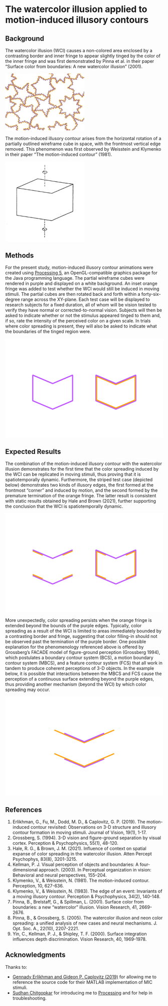 # The watercolor illusion applied to motion-induced illusory contours

## Background
The watercolor illusion (WCI) causes a non-colored area enclosed by a contrasting border and inner fringe to appear slightly tinged by the color of the inner fringe and was first demonstrated by Pinna et al. in their paper “Surface color from boundaries: A new watercolor illusion” (2001).

<img src="/images/WCI.png" alt="Watercolor illusion example" style="height: auto; width: 50%; text-align: center;"/>

The motion-induced illusory contour arises from the horizontal rotation of a partially outlined wireframe cube in space, with the frontmost vertical edge removed. This phenomenon was first observed by Weisstein and Klymenko in their paper “The motion-induced contour” (1981).

<img src="/images/MIC.png" alt="Motion-induced illusory contour example" style="height: auto; width: 50%; text-align: center;"/>

## Methods
For the present study, motion-induced illusory contour animations were created using <a href="https://processing.org/" target="_blank">Processing 5</a>, an OpenGL-compatible graphics package for the Java programming language. The partial wireframe cubes were rendered in purple and displayed on a white background. An inset orange fringe was added to test whether the WCI would still be induced in moving stimuli. The partial cubes are then rotated back and forth within a forty-six-degree range across the XY-plane. Each test case will be displayed to research subjects for a fixed duration, all of whom will be vision tested to verify they have normal or corrected-to-normal vision. Subjects will then be asked to indicate whether or not the stimulus appeared tinged to them and, if so, rate the intensity of the perceived color on a given scale. In trials where color spreading is present, they will also be asked to indicate what the boundaries of the tinged region were.

<img src="/images/renderPlain.gif" alt="Figure 1: MIC vs. MIC + WCI" style="height: auto; width: 100%;"/>

## Expected Results
The combination of the motion-induced illusory contour with the watercolor illusion demonstrates for the first time that the color spreading induced by the WCI can be replicated in moving stimuli, thus proving that it is spatiotemporally dynamic. Furthermore, the striped test case (depicted below) demonstrates two kinds of illusory edges, the first formed at the frontmost “corner” and induced by motion, and the second formed by the premature termination of the orange fringe. The latter result is consistent with static results obtained by Hale and Brown (2021), further supporting the conclusion that the WCI is spatiotemporally dynamic.

<img src="/images/renderStripes.gif" alt="Figure 2: MIC + WCI stripes" style="height: auto; width: 100%;"/>

More unexpectedly, color spreading persists when the orange fringe is extended beyond the bounds of the purple edges. Typically, color spreading as a result of the WCI is limited to areas immediately bounded by a contrasting border and fringe, suggesting that color filling-in should not be observed past the termination of the purple border. One possible explanation for the phenomenology referenced above is offered by Grossberg’s FACADE model of figure-ground perception (Grossberg 1994), which postulates a boundary contour system (BCS), a motion boundary contour system (MBCS), and a feature contour system (FCS) that all work in tandem to produce coherent perceptions of 3-D objects. In the example below, it is possible that interactions between the MBCS and FCS cause the perception of a continuous surface extending beyond the purple edges, thus providing another mechanism (beyond the WCI) by which color spreading may occur.

<img src="/images/renderOverhang.gif" alt="Figure 3: MIC + WCI overhang" style="height: auto; width: 100%;"/>

## References
1. Erlikhman, G., Fu, M., Dodd, M. D., & Caplovitz, G. P. (2019). The motion-induced contour revisited: Observations on 3-D structure and illusory contour formation in moving stimuli. Journal of Vision, 19(1), 1-17.
2. Grossberg, S. (1994). 3-D vision and figure-ground separation by visual cortex. Perception & Psychophysics, 55(1), 48-120.
3. Hale, R. G., & Brown, J. M. (2021). Influence of context on spatial expanse of color spreading in the watercolor illusion. Atten Percept Psychophys, 83(8), 3201-3215.
4. Kellman, P. J. Visual perception of objects and boundaries: A four-dimensional approach. (2003). In Perceptual organization in vision: Behavioral and neural perspectives, 155–204.
5. Klymenko, V., & Weisstein, N. (1981). The motion-induced contour. Perception, 10, 627-636.
6. Klymenko, V., & Weisstein, N. (1983). The edge of an event: Invariants of a moving illusory contour. Perception & Psychophysics, 34(2), 140-148.
7. Pinna, B., Brelstaff, G., & Spillman, L. (2001). Surface color from boundaries: a new “watercolor” illusion. Vision Research, 41, 2669-2676.
8. Pinna, B., & Grossberg, S. (2005). The watercolor illusion and neon color spreading: a unified analysis of new cases and neural mechanisms. J. Opt. Soc. A., 22(10), 2207-2221.
9. Yin, C., Kellman, P. J., & Shipley, T. F. (2000). Surface integration influences depth discrimination. Vision Research, 40, 1969-1978.

## Acknowledgments
Thanks to:
- <a href="https://jov.arvojournals.org/article.aspx?articleid=2720950" target="_blank">Gennady Erlikhman and Gideon P. Caplovitz (2019)</a> for allowing me to reference the source code for their MATLAB implementation of MIC stimuli.
- <a href="https://sudhan.dev/" target="_blank">Sudhan Chitgopkar</a> for introducing me to <a href="https://processing.org/" target="_blank">Processing</a> and for help in troubleshooting.
